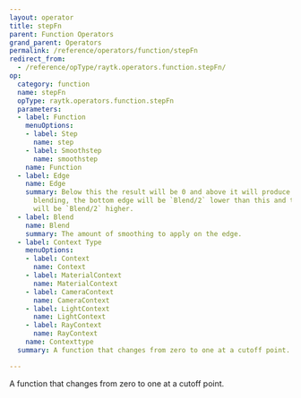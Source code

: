 ```yaml
---
layout: operator
title: stepFn
parent: Function Operators
grand_parent: Operators
permalink: /reference/operators/function/stepFn
redirect_from:
  - /reference/opType/raytk.operators.function.stepFn/
op:
  category: function
  name: stepFn
  opType: raytk.operators.function.stepFn
  parameters:
  - label: Function
    menuOptions:
    - label: Step
      name: step
    - label: Smoothstep
      name: smoothstep
    name: Function
  - label: Edge
    name: Edge
    summary: Below this the result will be 0 and above it will produce 1. When using
      blending, the bottom edge will be `Blend/2` lower than this and the upper edge
      will be `Blend/2` higher.
  - label: Blend
    name: Blend
    summary: The amount of smoothing to apply on the edge.
  - label: Context Type
    menuOptions:
    - label: Context
      name: Context
    - label: MaterialContext
      name: MaterialContext
    - label: CameraContext
      name: CameraContext
    - label: LightContext
      name: LightContext
    - label: RayContext
      name: RayContext
    name: Contexttype
  summary: A function that changes from zero to one at a cutoff point.

---
```



A function that changes from zero to one at a cutoff point.